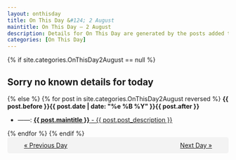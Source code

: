 ```yaml
---
layout: onthisday
title: On This Day &#124; 2 August
maintitle: On This Day — 2 August
description: Details for On This Day are generated by the posts added to the website so the content is subject to changes/updates over time.
categories: [On This Day]
---
```


{% if site.categories.OnThisDay2August == null %}
<h2>Sorry no known details for today</h2>
{% else %}
{% for post in site.categories.OnThisDay2August reversed %}
<strong>{{ post.before }}{{ post.date | date: "%e %B %Y" }}{{ post.after }}</strong>
<ul>
<li> ——: <a class="{{ post.class }}" href="{{ post.url }}"><strong>{{ post.maintitle }}</strong> - {{ post.post_description }}</a></li>
</ul>
{% endfor %}
{% endif %}
<br />
<div style="background-color: #f3f3f3; padding: 10px; border-radius: 5px; text-align: center; display: flex; justify-content: space-evenly;">
<a href="/onthisday/08/08-01">« Previous Day</a>
<span style="visibility:hidden;">[ Visit Leap Year February 29 ]</span>
<a href="/onthisday/08/08-03">Next Day »</a>
</div>
